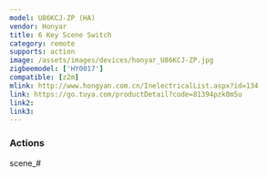 ```yaml
---
model: U86KCJ-ZP (HA)
vendor: Honyar
title: 6 Key Scene Switch
category: remote
supports: action
image: /assets/images/devices/honyar_U86KCJ-ZP.jpg
zigbeemodel: ['HY0017']
compatible: [z2m]
mlink: http://www.hongyan.com.cn/InelectricalList.aspx?id=134
link: https://go.tuya.com/productDetail?code=81394pzk0m5u
link2: 
link3: 
---
```

### Actions
 scene_#
